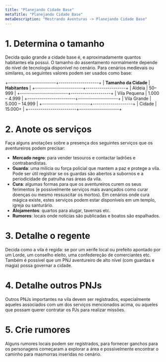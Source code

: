 ```yaml
---
title: "Planejando Cidade Base"
metaTitle: "Planejando Cidade Base"
metaDescription: "Mestrando Aventuras -> Planejando Cidade Base"
---
```


# 1. Determina o tamanho

Decida quão grande a cidade base é, e aproximadamente quantos habitantes ela possui. O tamanho do assentamento normalmente depende do nível de tecnologia disponível no cenário. Para cenários medievais ou similares, os seguintes valores podem ser usados como base:

+------------------------+--------------------+
| **Tamanho da Cidade**  | **Habitantes**     |
+------------------------+--------------------+
| Aldeia                 | 50–999             |
+------------------------+--------------------+
| Vila Pequena           | 1.000 – 4.999      |
+------------------------+--------------------+
| Vila Grande            | 5.000 – 14.999     |
+------------------------+--------------------+
| Cidade                 | 15.000+            |
+------------------------+--------------------+        


# 2. Anote os serviços

Faça alguns anotações sobre a presença dos seguintes serviços que os aventureiros podem precisar:

* **Mercado negro**: para vender tesouros e contactar ladrões e contrabandistas.
* **Guarda**: uma milícia ou força policial que mantem a paz e protege a vila. Pode ser útil registrar se os guardas são abertos a subornos e a periodicidade de patrulha nas áreas da vila.
* **Cura**: algumas formas para que os aventureiros curem os seus ferimentos (e possivelmente serviços mais avançados como curar doenças ou mesmo ressuscitar os mortos). Em cenários onde cura mágica existe, estes serviços podem estar disponíveis em um templo, igreja ou santurário. 
* **Alojamentos**: quartos para alugar, tavernas etc.
* **Rumores**: locais onde notícias são publicadas e boatos são espalhados.

# 3. Detalhe o regente

Decida como a vila é regida: se por um xerife local ou prefeito apontado por um Lorde, um conselho eleito, uma confedereção de comerciantes etc. Também é possível que um PNJ aventureiro de alto nível (com guardas e magia) possa governar a cidade.

# 4. Detalhe outros PNJs

Outros PNJs importantes na vila devem ser registrados, especialmente aqueles associados com um dos serviços mencionados acima, ou aqueles que possam querer contratar os PJs para realizar missões.

# 5. Crie rumores

Alguns rumores locais podem ser registrados, para fornecer ganchos para os personagens começaram a explorar a área e possivelmente encontrar o caminho para masmorras inseridas no cenário.
